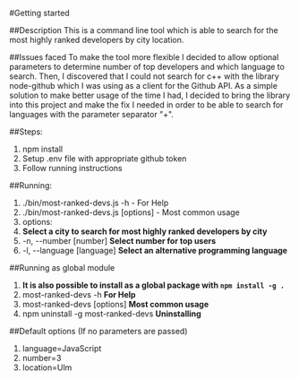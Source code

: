 #Getting started

##Description
This is a command line tool which is able to search for the most highly ranked developers by city location.

##Issues faced
To make the tool more flexible I decided to allow optional parameters to determine number of top developers and which language to search. Then, I discovered that I could not search for c++ with the library node-github which I was using as a client for the Github API. As a simple solution to make better usage of the time I had, I decided to bring the library into this project and make the fix I needed in order to be able to search for languages with the parameter separator "+".

##Steps:

1. npm install
2. Setup .env file with appropriate github token
3. Follow running instructions

##Running:
1. ./bin/most-ranked-devs.js -h - For Help
2. ./bin/most-ranked-devs.js <city> [options] - Most common usage
3. options:
  1. <city> **Select a city to search for most highly ranked developers by city**
  2. -n, --number [number] **Select number for top users**
  3. -l, --language [language] **Select an alternative programming language** 

##Running as global module
1. **It is also possible to install as a global package with `npm install -g .`**
2. most-ranked-devs -h **For Help**
3. most-ranked-devs <city> [options] **Most common usage**
4. npm uninstall -g most-ranked-devs **Uninstalling**

##Default options (If no parameters are passed)

1. language=JavaScript
2. number=3
3. location=Ulm